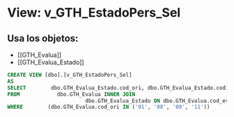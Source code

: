 # View: v_GTH_EstadoPers_Sel

## Usa los objetos:
- [[GTH_Evalua]]
- [[GTH_Evalua_Estado]]

```sql
CREATE VIEW [dbo].[v_GTH_EstadoPers_Sel]
AS
SELECT        dbo.GTH_Evalua_Estado.cod_ori, dbo.GTH_Evalua_Estado.codigo, dbo.GTH_Evalua_Estado.cod_est, dbo.GTH_Evalua_Estado.fec_lim, dbo.GTH_Evalua_Estado.cod_eva, dbo.GTH_Evalua_Estado.consec_eva
FROM            dbo.GTH_Evalua INNER JOIN
                         dbo.GTH_Evalua_Estado ON dbo.GTH_Evalua.cod_eva = dbo.GTH_Evalua_Estado.cod_eva AND dbo.GTH_Evalua_Estado.cod_ori = dbo.GTH_Evalua.cod_ori
WHERE        (dbo.GTH_Evalua.cod_ori IN ('01', '08', '09', '11'))

```
